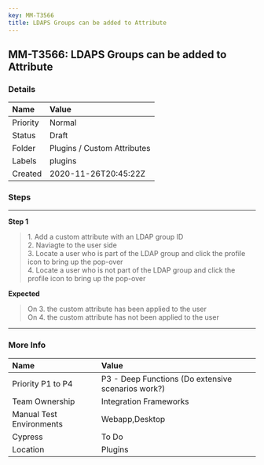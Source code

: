 ```yaml
---
key: MM-T3566
title: LDAPS Groups can be added to Attribute
---
```


## MM-T3566: LDAPS Groups can be added to Attribute

### Details

| Name     | Value                       |
| :------- | :-------------------------- |
| Priority | Normal                      |
| Status   | Draft                       |
| Folder   | Plugins / Custom Attributes |
| Labels   | plugins                     |
| Created  | 2020-11-26T20:45:22Z        |

### Steps

<hr/>

**Step 1**

> <article>1. Add a custom attribute with an LDAP group ID<br />2. Naviagte to the user side <br />3. Locate a user who is part of the LDAP group and click the profile icon to bring up the pop-over<br />4. Locate a user who is not part of the LDAP group and click the profile icon to bring up the pop-over</article>

**Expected**

> <article>On 3. the custom attribute has been applied to the user<br />On 4. the custom attribute has not been applied to the user</article>

<hr/>

### More Info

| Name                     | Value                                              |
| :----------------------- | :------------------------------------------------- |
| Priority P1 to P4        | P3 - Deep Functions (Do extensive scenarios work?) |
| Team Ownership           | Integration Frameworks                             |
| Manual Test Environments | Webapp,Desktop                                     |
| Cypress                  | To Do                                              |
| Location                 | Plugins                                            |

